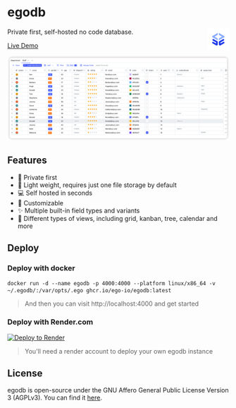# egodb

<img height="50px" src="./docs/logo.png" alt="egodb" align="right" />

Private first, self-hosted no code database.

<a href="https://demo.egodb.io/">Live Demo</a>

![ego](./docs/ego.png)

## Features

- :closed_lock_with_key: Private first
- :balloon: Light weight, requires just one file storage by default
- :computer: Self hosted in seconds
- :pencil: Customizable
- :sparkles: Multiple built-in field types and variants
- :city_sunset: Different types of views, including grid, kanban, tree, calendar and more

## Deploy

### Deploy with docker

```
docker run -d --name egodb -p 4000:4000 --platform linux/x86_64 -v ~/.egodb/:/var/opts/.ego ghcr.io/ego-io/egodb:latest
```

> And then you can visit http://localhost:4000 and get started

### Deploy with Render.com

[![Deploy to Render](https://render.com/images/deploy-to-render-button.svg)](https://render.com/deploy)

> You'll need a render account to deploy your own egodb instance

## License

egodb is open-source under the GNU Affero General Public License Version 3 (AGPLv3). You can find it [here](./LICENSE).
